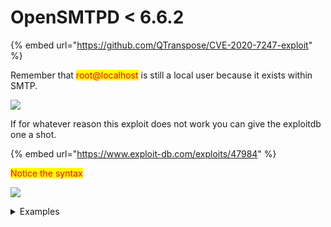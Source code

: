 # OpenSMTPD < 6.6.2

{% embed url="https://github.com/QTranspose/CVE-2020-7247-exploit" %}

Remember that <mark style="color:red;">root@localhost</mark> is still a local user because it exists within SMTP.

![](../../../.gitbook/assets/2022-08-10\_12-31.png)

If for whatever reason this exploit does not work you can give the exploitdb one a shot.&#x20;

{% embed url="https://www.exploit-db.com/exploits/47984" %}

<mark style="color:red;">Notice the syntax</mark>

<mark style="color:red;"></mark>![](../../../.gitbook/assets/2022-08-10\_12-30.png)<mark style="color:red;"></mark>

<details>

<summary>Examples</summary>

[https://app.gitbook.com/s/UlbUGvFgNk6Fya0ukCCt/exploitation](https://app.gitbook.com/s/UlbUGvFgNk6Fya0ukCCt/exploitation) (Bratarina)

</details>
